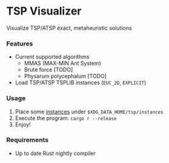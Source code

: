# TSP Visualizer

Visualize TSP/ATSP exact, metaheuristic solutions

### Features

-   Current supported algorithms
    -   MMAS (MAX-MIN Ant System)
    -   Brute force [TODO]
    -   Physarum polycephalum [TODO]
-   Load TSP/ATSP TSPLIB instances (`EUC_2D`, `EXPLICIT`)

### Usage

1.  Place some [instances](http://comopt.ifi.uni-heidelberg.de/software/TSPLIB95) under `$XDG_DATA_HOME/tsp/instances`
1.  Execute the program: `cargo r --release`
1.  Enjoy!

### Requirements

-   Up to date Rust nightly compiler
